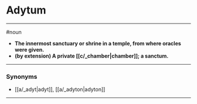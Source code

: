 # Adytum
---
#noun
- **The innermost sanctuary or shrine in a temple, from where oracles were given.**
- **(by extension) A private [[c/_chamber|chamber]]; a sanctum.**
---
### Synonyms
- [[a/_adyt|adyt]], [[a/_adyton|adyton]]
---

